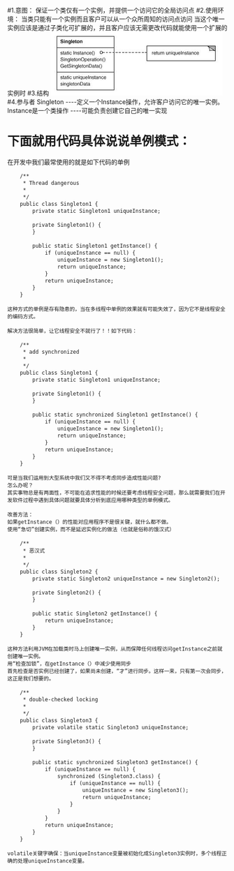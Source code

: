 #1.意图：
保证一个类仅有一个实例，并提供一个访问它的全局访问点
#2.使用环境：
当类只能有一个实例而且客户可以从一个众所周知的访问点访问
当这个唯一实例应该是通过子类化可扩展的，并且客户应该无需更改代码就能使用一个扩展的实例时
#3.结构
![github](https://github.com/IceDcap/Gof-DesignPatterns/blob/master/uml/Singleton.JPG "Singleton")
#4.参与者
Singleton
        ----定义一个Instance操作，允许客户访问它的唯一实例。Instance是一个类操作
        ----可能负责创建它自己的唯一实现

# 下面就用代码具体说说单例模式：
在开发中我们最常使用的就是如下代码的单例

        /**
         * Thread dangerous
         * 
         */
        public class Singleton1 {
            private static Singleton1 uniqueInstance;

            private Singleton1() {
            }

            public static Singleton1 getInstance() {
                if (uniqueInstance == null) {
                    uniqueInstance = new Singleton1();
                    return uniqueInstance;
                }
                return uniqueInstance;
            }
        }

    这种方式的单例是存有隐患的，当在多线程中单例的效果就有可能失效了，因为它不是线程安全的编码方式。

    解决方法很简单，让它线程安全不就行了！！如下代码：

        /**
         * add synchronized
         * 
         */
        public class Singleton1 {
            private static Singleton1 uniqueInstance;

            private Singleton1() {
            }

            public static synchronized Singleton1 getInstance() {
                if (uniqueInstance == null) {
                    uniqueInstance = new Singleton1();
                    return uniqueInstance;
                }
                return uniqueInstance;
            }
        }

    可是当我们运用到大型系统中我们又不得不考虑同步造成性能问题?
    怎么办呢？
    其实事物总是有两面性，不可能在追求性能的时候还要考虑线程安全问题，那么就需要我们在开发软件过程中遇到具体问题就要具体分析到底应用哪种类型的单例模式。

    改善方法：
    如果getInstance（）的性能对应用程序不是很关键，就什么都不做。
    使用“急切”创建实例，而不是延迟实例化的做法（也就是俗称的饿汉式）

        /**
         * 恶汉式
         * 
         */
        public class Singleton2 {
            private static Singleton2 uniqueInstance = new Singleton2();

            private Singleton2() {
            }

            public static Singleton2 getInstance() {
                return uniqueInstance;
            }
        }
        
    这种方法利用JVM在加载类时马上创建唯一实例，从而保障任何线程访问getInstance之前就创建唯一实例。
    用“检查加锁”，在getInstance（）中减少使用同步
    首先检查是否实例已经创建了，如果尚未创建，“才”进行同步。这样一来，只有第一次会同步，这正是我们想要的。

        /**
         * double-checked locking
         * 
         */
        public class Singleton3 {
            private volatile static Singleton3 uniqueInstance;

            private Singleton3() {
            }

            public static synchronized Singleton3 getInstance() {
                if (uniqueInstance == null) {
                    synchronized (Singleton3.class) {
                        if (uniqueInstance == null) {
                            uniqueInstance = new Singleton3();
                            return uniqueInstance;
                        }
                    }
                }
                return uniqueInstance;
            }
        }

    volatile关键字确保：当uniqueInstance变量被初始化成Singleton3实例时，多个线程正确的处理uniqueInstance变量。







